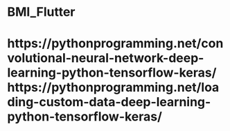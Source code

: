 # BMI_Flutter
<h1>
  https://pythonprogramming.net/convolutional-neural-network-deep-learning-python-tensorflow-keras/
  https://pythonprogramming.net/loading-custom-data-deep-learning-python-tensorflow-keras/
</h1>
